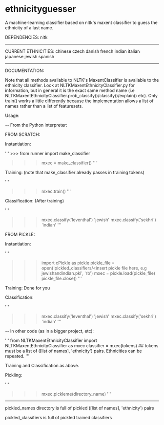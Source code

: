 ethnicityguesser
================

A machine-learning classifier based on nltk's maxent classifier to guess the ethnicity of a last name.


DEPENDENCIES:
nltk

------------------------------------------------------------------------

CURRENT ETHNICITIES:
chinese
czech
danish
french
indian
italian
japanese
jewish
spanish

------------------------------------------------------------------------

DOCUMENTATION:

Note that all methods available to NLTK's MaxentClassifier is available to the ethnicity classifier. Look at NLTKMaxentEthnicityClassifier.py
for information, but in general it is the exact same method name (i.e NLTKMaxentEthnicityClassifier.prob_classify()/classify()/explain() etc).
Only train() works a little differently because the implementation allows a list of names rather than a list of featuresets.

Usage:

-- From the Python interpreter:

FROM SCRATCH:

Instantiation:

'''
\>\>\> from runner import make_classifier
>>> mxec = make_classifier()
'''

Training: (note that make_classifier already passes in training tokens)

'''
>>> mxec.train()
'''

Classification: (After training)

'''
>>> mxec.classify('leventhal')
'jewish'
>>> mxec.classify('sekhri')
'indian'
'''

FROM PICKLE:

Instantiation:

'''
>>> import cPickle as pickle
>>> pickle_file = open('pickled_classifiers/<insert pickle file here, e.g jewishandindian.pkl', 'rb')
>>> mxec = pickle.load(pickle_file)
>>> pickle_file.close()
'''

Training: Done for you

Classification:

'''
>>> mxec.classify('leventhal')
'jewish'
>>> mxec.classify('sekhri')
'indian'
'''

-- In other code (as in a bigger project, etc):

'''
from NLTKMaxentEthnicityClassifier import NLTKMaxentEthnicityClassifier as mxec
classifier = mxec(tokens) ## tokens must be a list of ([list of names], 'ethnicity') pairs. Ethnicities can be repeated.
'''

Training and Classification as above.


Pickling:

'''
>>> mxec.pickleme(directory_name)
'''
------------------------------------------------------------------------

pickled_names directory is full of pickled ([list of names], 'ethnicity') pairs

pickled_classifiers is full of pickled trained classifiers